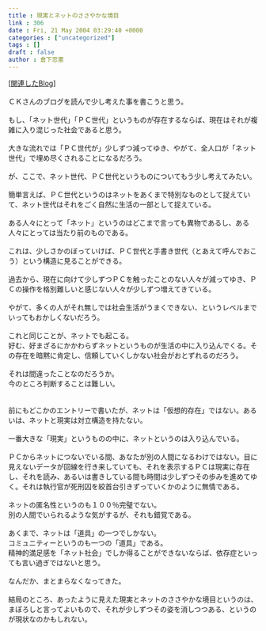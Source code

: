 ```yaml
---
title : 現実とネットのささやかな境目
link : 306
date : Fri, 21 May 2004 03:29:40 +0000
categories : ["uncategorized"]
tags : []
draft : false
author : 倉下忠憲
---
```


[<A HREF="http://www.doblog.com/weblog/BlogServlet?userid=2317&blogid=211411#211411" TARGET="_blank">関連したBlog</A>]<BR><BR>ＣＫさんのブログを読んで少し考えた事を書こうと思う。<BR><BR>もし、「ネット世代」「ＰＣ世代」というものが存在するならば、現在はそれが複雑に入り混じった社会であると思う。<BR><BR>大きな流れでは「ＰＣ世代が」少しずつ減ってゆき、やがて、全人口が「ネット世代」で埋め尽くされることになるだろう。<BR><BR>が、ここで、ネット世代、ＰＣ世代というものについてもう少し考えてみたい。<BR><BR>簡単言えば、ＰＣ世代というのはネットをあくまで特別なものとして捉えていて、ネット世代はそれをごく自然に生活の一部として捉えている。<BR><BR>ある人々にとって「ネット」というのはどこまで言っても異物であるし、ある人々にとっては当たり前のものである。<BR><BR>これは、少しさかのぼっていけば、ＰＣ世代と手書き世代（とあえて呼んでおこう）という構造に見ることができる。<BR><BR>過去から、現在に向けて少しずつＰＣを触ったことのない人々が減ってゆき、ＰＣの操作を格別難しいと感じない人々が少しずつ増えてきている。<BR><BR>やがて、多くの人がそれ無しでは社会生活がうまくできない、というレベルまでいってもおかしくないだろう。<BR><BR>これと同じことが、ネットでも起こる。<BR>好む、好まざるにかかわらずネットというものが生活の中に入り込んでくる。その存在を暗黙に肯定し、信頼していくしかない社会がおとずれるのだろう。<BR><BR>それは間違ったことなのだろうか。<BR>今のところ判断することは難しい。<BR><BR><BR>前にもどこかのエントリーで書いたが、ネットは「仮想的存在」ではない。あるいは、ネットと現実は対立構造を持たない。<BR><BR>一番大きな「現実」というものの中に、ネットというのは入り込んでいる。<BR><BR>ＰＣからネットにつないでいる間、あなたが別の人間になるわけではない。目に見えないデータが回線を行き来していても、それを表示するＰＣは現実に存在し、それを読み、あるいは書きしている間も時間は少しずつその歩みを進めてゆく。それは執行官が死刑囚を絞首台引きずっていくかのように無情である。<BR><BR>ネットの匿名性というのも１００％完璧でない。<BR>別の人間でいられるような気がするが、それも錯覚である。<BR><BR>あくまで、ネットは「道具」の一つでしかない。<BR>コミュニティーというのも一つの「道具」である。<BR>精神的満足感を「ネット社会」でしか得ることができないならば、依存症といっても言い過ぎではないと思う。<BR><BR>なんだか、まとまらなくなってきた。<BR><BR>結局のところ、あったように見えた現実とネットのささやかな境目というのは、まぼろしと言ってよいもので、それが少しずつその姿を消しつつある、というのが現状なのかもしれない。<BR><BR><br><br>
